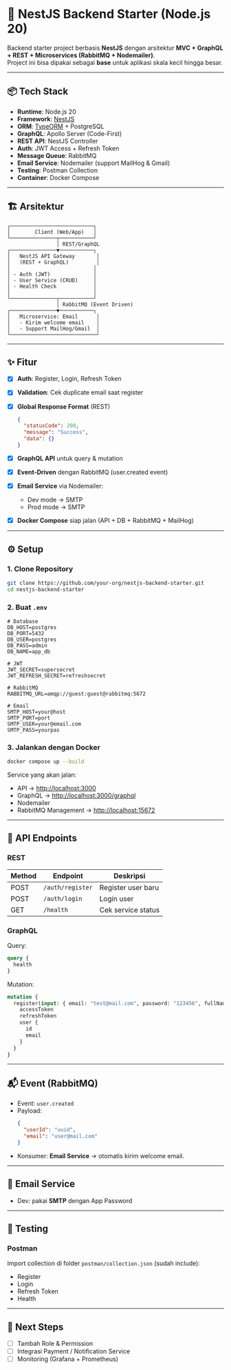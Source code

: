 # 🚀 NestJS Backend Starter (Node.js 20)

Backend starter project berbasis **NestJS** dengan arsitektur **MVC + GraphQL + REST + Microservices (RabbitMQ + Nodemailer)**.  
Project ini bisa dipakai sebagai **base** untuk aplikasi skala kecil hingga besar.

---

## 📦 Tech Stack

- **Runtime**: Node.js 20  
- **Framework**: [NestJS](https://nestjs.com/)  
- **ORM**: [TypeORM](https://typeorm.io/) + PostgreSQL  
- **GraphQL**: Apollo Server (Code-First)  
- **REST API**: NestJS Controller  
- **Auth**: JWT Access + Refresh Token  
- **Message Queue**: RabbitMQ  
- **Email Service**: Nodemailer (support MailHog & Gmail)  
- **Testing**: Postman Collection  
- **Container**: Docker Compose  

---

## 🏗️ Arsitektur

```
┌───────────────────────────┐
│        Client (Web/App)   │
└───────────────┬───────────┘
                │ REST/GraphQL
┌───────────────▼───────────┐
│   NestJS API Gateway       │
│   (REST + GraphQL)         │
│                           │
│ - Auth (JWT)              │
│ - User Service (CRUD)     │
│ - Health Check            │
│                           │
└───────────────┬───────────┘
                │ RabbitMQ (Event Driven)
┌───────────────▼───────────┐
│   Microservice: Email      │
│   - Kirim welcome email    │
│   - Support MailHog/Gmail  │
└────────────────────────────┘
```

---

## ✨ Fitur

- [x] **Auth**: Register, Login, Refresh Token  
- [x] **Validation**: Cek duplicate email saat register  
- [x] **Global Response Format** (REST)  

  ```json
  {
    "statusCode": 200,
    "message": "Success",
    "data": {}
  }
  ```

- [x] **GraphQL API** untuk query & mutation  
- [x] **Event-Driven** dengan RabbitMQ (user.created event)  
- [x] **Email Service** via Nodemailer:  
  - Dev mode → SMTP  
  - Prod mode → SMTP 
- [x] **Docker Compose** siap jalan (API + DB + RabbitMQ + MailHog)  

---

## ⚙️ Setup

### 1. Clone Repository
```bash
git clone https://github.com/your-org/nestjs-backend-starter.git
cd nestjs-backend-starter
```

### 2. Buat `.env`
```env
# Database
DB_HOST=postgres
DB_PORT=5432
DB_USER=postgres
DB_PASS=admin
DB_NAME=app_db

# JWT
JWT_SECRET=supersecret
JWT_REFRESH_SECRET=refreshsecret

# RabbitMQ
RABBITMQ_URL=amqp://guest:guest@rabbitmq:5672

# Email
SMTP_HOST=your@host
SMTP_PORT=port
SMTP_USER=your@email.com
SMTP_PASS=yourpas
```

### 3. Jalankan dengan Docker
```bash
docker compose up --build
```

Service yang akan jalan:
- API → [http://localhost:3000](http://localhost:3000)  
- GraphQL → [http://localhost:3000/graphql](http://localhost:3000/graphql)  
- Nodemailer
- RabbitMQ Management → [http://localhost:15672](http://localhost:15672)  

---

## 📮 API Endpoints

### REST
| Method | Endpoint       | Deskripsi             |
|--------|---------------|----------------------|
| POST   | `/auth/register` | Register user baru |
| POST   | `/auth/login`    | Login user          |
| GET    | `/health`        | Cek service status |

### GraphQL
Query:
```graphql
query {
  health
}
```

Mutation:
```graphql
mutation {
  register(input: { email: "test@mail.com", password: "123456", fullName: "Tester" }) {
    accessToken
    refreshToken
    user {
      id
      email
    }
  }
}
```

---

## 📬 Event (RabbitMQ)

- Event: `user.created`  
- Payload:
  ```json
  {
    "userId": "uuid",
    "email": "user@mail.com"
  }
  ```
- Konsumer: **Email Service** → otomatis kirim welcome email.

---

## 📧 Email Service

- Dev: pakai **SMTP** dengan App Password  

---

## 🧪 Testing

### Postman
Import collection di folder `postman/collection.json` (sudah include):
- Register  
- Login  
- Refresh Token  
- Health  

---

## 🚀 Next Steps

- [ ] Tambah Role & Permission  
- [ ] Integrasi Payment / Notification Service  
- [ ] Monitoring (Grafana + Prometheus)  
